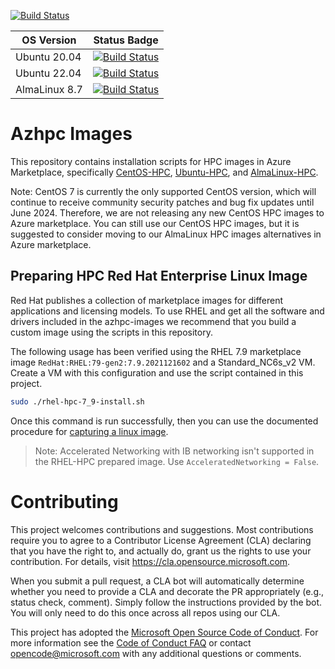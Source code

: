 [![Build Status](https://dev.azure.com/hpc-platform-team/hpc-image-val/_apis/build/status/hpc-image-build?branchName=master)](https://dev.azure.com/hpc-platform-team/hpc-image-val/_build/latest?definitionId=3&branchName=master)

|OS Version|Status Badge|
|----------|------------|
|Ubuntu 20.04|[![Build Status](https://dev.azure.com/hpc-platform-team/hpc-image-val/_apis/build/status/hpc-image-build?branchName=master&jobName=Validate_Virtual_Machine&configuration=Validate_Virtual_Machine%20ubuntu_20.04)](https://dev.azure.com/hpc-platform-team/hpc-image-val/_build/latest?definitionId=3&branchName=master)
|Ubuntu 22.04|[![Build Status](https://dev.azure.com/hpc-platform-team/hpc-image-val/_apis/build/status/hpc-image-build?branchName=master&jobName=Validate_Virtual_Machine&configuration=Validate_Virtual_Machine%20ubuntu_22.04)](https://dev.azure.com/hpc-platform-team/hpc-image-val/_build/latest?definitionId=3&branchName=master)
|AlmaLinux 8.7|[![Build Status](https://dev.azure.com/hpc-platform-team/hpc-image-val/_apis/build/status/hpc-image-build?branchName=master&jobName=Validate_Virtual_Machine&configuration=Validate_Virtual_Machine%20alma8.7)](https://dev.azure.com/hpc-platform-team/hpc-image-val/_build/latest?definitionId=3&branchName=master)

# Azhpc Images

This repository contains installation scripts for HPC images in Azure Marketplace, specifically [CentOS-HPC](https://azuremarketplace.microsoft.com/en-us/marketplace/apps/openlogic.centos-hpc), [Ubuntu-HPC](https://azuremarketplace.microsoft.com/en-us/marketplace/apps/microsoft-dsvm.ubuntu-hpc), and [AlmaLinux-HPC](https://azuremarketplace.microsoft.com/en-us/marketplace/apps/almalinux.almalinux-hpc).

Note: CentOS 7 is currently the only supported CentOS version, which will continue to receive community security patches and bug fix updates until June 2024. Therefore, we are not releasing any new CentOS HPC images to Azure marketplace. You can still use our CentOS HPC images, but it is suggested to consider moving to our AlmaLinux HPC images alternatives in Azure marketplace.

## Preparing HPC Red Hat Enterprise Linux Image

Red Hat publishes a collection of marketplace images for different 
applications and licensing models. To use RHEL and get all the software and drivers
included in the azhpc-images we recommend that you build a custom image using 
the scripts in this repository.

The following usage has been verified using the RHEL 7.9 marketplace image 
`RedHat:RHEL:79-gen2:7.9.2021121602`
and a Standard_NC6s_v2 VM. Create a VM with this configuration
and use the script contained in this project.

```bash
sudo ./rhel-hpc-7_9-install.sh
```

Once this command is run successfully, then you can use the documented procedure
for [capturing a linux image](https://docs.microsoft.com/azure/virtual-machines/linux/capture-image).

>Note: Accelerated Networking with IB networking isn't
supported in the RHEL-HPC prepared image. Use `AcceleratedNetworking = False`.


# Contributing

This project welcomes contributions and suggestions.  Most contributions require you to agree to a
Contributor License Agreement (CLA) declaring that you have the right to, and actually do, grant us
the rights to use your contribution. For details, visit https://cla.opensource.microsoft.com.

When you submit a pull request, a CLA bot will automatically determine whether you need to provide
a CLA and decorate the PR appropriately (e.g., status check, comment). Simply follow the instructions
provided by the bot. You will only need to do this once across all repos using our CLA.

This project has adopted the [Microsoft Open Source Code of Conduct](https://opensource.microsoft.com/codeofconduct/).
For more information see the [Code of Conduct FAQ](https://opensource.microsoft.com/codeofconduct/faq/) or
contact [opencode@microsoft.com](mailto:opencode@microsoft.com) with any additional questions or comments.
